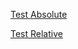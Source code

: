 [Test Absolute](/content/planets/planets-list.md)

[Test Relative](reference/list-of-resources.md)

